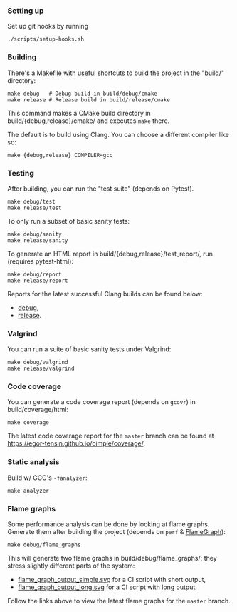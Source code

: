 ### Setting up

Set up git hooks by running

    ./scripts/setup-hooks.sh

### Building

There's a Makefile with useful shortcuts to build the project in the "build/"
directory:

    make debug   # Debug build in build/debug/cmake
    make release # Release build in build/release/cmake

This command makes a CMake build directory in build/{debug,release}/cmake/ and
executes `make` there.

The default is to build using Clang.
You can choose a different compiler like so:

    make {debug,release} COMPILER=gcc

### Testing

After building, you can run the "test suite" (depends on Pytest).

    make debug/test
    make release/test

To only run a subset of basic sanity tests:

    make debug/sanity
    make release/sanity

To generate an HTML report in build/{debug,release}/test_report/, run (requires
pytest-html):

    make debug/report
    make release/report

Reports for the latest successful Clang builds can be found below:

* [debug],
* [release].

[debug]: https://egor-tensin.github.io/cimple/test_report_clang_debug/
[release]: https://egor-tensin.github.io/cimple/test_report_clang_release/

### Valgrind

You can run a suite of basic sanity tests under Valgrind:

    make debug/valgrind
    make release/valgrind

### Code coverage

You can generate a code coverage report (depends on `gcovr`) in
build/coverage/html:

    make coverage

The latest code coverage report for the `master` branch can be found at
https://egor-tensin.github.io/cimple/coverage/.

### Static analysis

Build w/ GCC's `-fanalyzer`:

    make analyzer

### Flame graphs

Some performance analysis can be done by looking at flame graphs.
Generate them after building the project (depends on `perf` & [FlameGraph]):

    make debug/flame_graphs

[FlameGraph]: https://github.com/brendangregg/FlameGraph

This will generate two flame graphs in build/debug/flame_graphs/; they stress
slightly different parts of the system:

* [flame_graph_output_simple.svg] for a CI script with short output,
* [flame_graph_output_long.svg] for a CI script with long output.

[flame_graph_output_simple.svg]: https://egor-tensin.github.io/cimple/flame_graphs/flame_graph_output_simple.svg
[flame_graph_output_long.svg]: https://egor-tensin.github.io/cimple/flame_graphs/flame_graph_output_long.svg

Follow the links above to view the latest flame graphs for the `master` branch.
